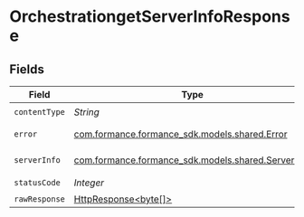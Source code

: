 # OrchestrationgetServerInfoResponse


## Fields

| Field                                                                                                                    | Type                                                                                                                     | Required                                                                                                                 | Description                                                                                                              |
| ------------------------------------------------------------------------------------------------------------------------ | ------------------------------------------------------------------------------------------------------------------------ | ------------------------------------------------------------------------------------------------------------------------ | ------------------------------------------------------------------------------------------------------------------------ |
| `contentType`                                                                                                            | *String*                                                                                                                 | :heavy_check_mark:                                                                                                       | N/A                                                                                                                      |
| `error`                                                                                                                  | [com.formance.formance_sdk.models.shared.Error](../../models/shared/Error.md)                                            | :heavy_minus_sign:                                                                                                       | General error                                                                                                            |
| `serverInfo`                                                                                                             | [com.formance.formance_sdk.models.shared.ServerInfo](../../models/shared/ServerInfo.md)                                  | :heavy_minus_sign:                                                                                                       | Server information                                                                                                       |
| `statusCode`                                                                                                             | *Integer*                                                                                                                | :heavy_check_mark:                                                                                                       | N/A                                                                                                                      |
| `rawResponse`                                                                                                            | [HttpResponse<byte[]>](https://docs.oracle.com/en/java/javase/11/docs/api/java.net.http/java/net/http/HttpResponse.html) | :heavy_minus_sign:                                                                                                       | N/A                                                                                                                      |
